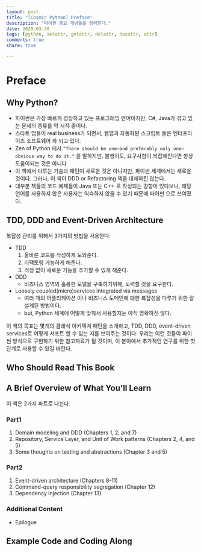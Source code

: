 ```yaml
---
layout: post
title: "[Cosmic Python] Preface"
description: "파이썬 중요 개념들을 정리한다."
date: 2020-03-30
tags: [python, setattr, getattr, delattr, hasattr, attr]
comments: true
share: true

---
```




# Preface

## Why Python?

*   파이썬은 가장 빠르게 성장하고 있는 프로그래밍 언어이지만, C#, Java가 겪고 있는 문제의 종류를 막 시작 중이다.
*   스타트 업들이 real business가 되면서, 웹앱과 자동화된 스크립트 들은 엔터프라이즈 소프트웨어 화 되고 있다.
*   Zen of Python 에서 `"There should be one—and preferably only one—obvious way to do it."` 을 말하지만, 불행히도, 요구사항이 복잡해진다면 항상 도움이되는 것은 아니다
*   이 책에서 다루는 기술과 패턴이 새로운 것은 아니지만, 파이썬 세계에서는 새로운 것이다. 그러나, 이 책이 DDD or Refactoring 책을 대체하진 않는다.
*   대부분 책들의 코드 예제들이 Java 또는 C++ 로 작성되는 경항이 있다보니, 해당 언어를 사용하지 않은 사용자는 익숙하지 않을 수 있기 때문에 파이썬 으로 쓰여졌다.

## TDD, DDD and Event-Driven Architecture

복잡성 관리를 위해서 3가지의 방법을 사용한다.

*   TDD
    1.  올바른 코드를 작성하게 도와준다.
    2.  리팩토링 가능하게 해준다.
    3.  걱정 없이 새로운 기능을 추가할 수 있게 해준다.
*   DDD
    *   비즈니스 영역의 훌륭한 모델을 구축하기위해, 노력할 것을 요구한다.
*   Loosely coupled(micro)services integrated via messages
    *   여러 개의 어플리케이션 이나 비즈니스 도메인에 대한 복잡성을 다루기 위한 잘 설계된 방법이다.
    *   but, Python 세계에 어떻게 맞춰서 사용할지는 아직 명확하진 않다.

이 책의 목표는 몇개의 클래식 아키텍쳐 패턴을 소개하고, TDD, DDD, event-driven services로 어떻게 서포트 할 수 있는 지를 보여주는 것이다. 우리는 이런 것들이 파이썬 방식으로 구현하기 위한 참고자료가 될 것이며, 이 분야에서 추가적인 연구를 위한 첫 단계로 사용할 수 있길 바란다.



## Who Should Read This Book

## A Brief Overview of What You'll Learn

이 책은 2가지 파트로 나뉜다.

### Part1

1.  Domain modeling and DDD (Chapters 1, 2, and 7)
2.  Repository, Service Layer, and Unit of Work patterns (Chapters 2, 4, and 5)
3.  Some thoughts on testing and abstractions (Chapter 3 and 5)



### Part2

1.  Event-driven architecture (Chapters 8-11)
2.  Command-query responsibility segregation (Chapter 12)
3.  Dependency injection (Chapter 13)



### Additional Content

*   Epilogue

## Example Code and Coding Along

